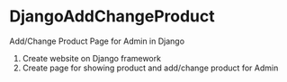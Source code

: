 # DjangoAddChangeProduct
Add/Change Product Page for Admin in Django

1. Create website on Django framework
2. Create page for showing product and add/change product for Admin
